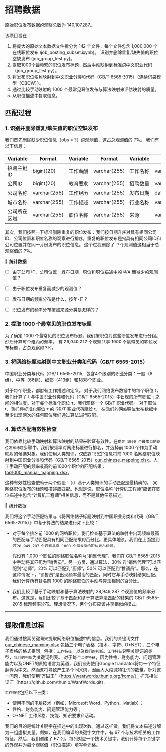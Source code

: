 # 招聘数据
原始职位发布数据的观察总数为 140,107,287。

该项目旨在：

1. 将庞大的原始文本数据文件拆分为 142 个文件，每个文件包含 1,000,000 个在线职位发布 (job_posting_subset.ipynb)。 识别并删除重复/缺失值的职位空缺发布 (job_group_test.py)。
2. 提取1000个最频繁的职位发布标题，然后手动映射到标准的中文职业代码（job_group_test.py）。
3. 将发布职位名称映射到中文职业分类和代码（GB/T 6565-2015）（连续词袋模型（CBOW））。
4. 通过比较手动映射的 1000 个最常见职位发布与算法映射来评估映射的质量。
5. 从职位描述中提取信息。 

## 匹配过程

### 1. 识别并删除重复/缺失值的职位空缺发布
我们首先删除缺少职位信息（obs = ?）的观测值，这占总观测值的 ?%。 我们有以下信息：

| Variable | Format | Variable | Format | Variable | Format |
| --- | --- |  --- | --- |   --- | --- |
|招聘主键ID  | bigint(20)| 工作薪酬 | varchar(255)| 工作名称 | varchar(255)|
|公司ID  | bigint(20)| 教育要求 | varchar(255)| 招聘数量 | varchar(255)|
|公司名称 | varchar(255)| 工作经历 | varchar(255)|发布日期  | datetime|
|城市名称 | varchar(255)| 工作描述 | varchar(255)|行业名称 | varchar(255)|
|公司所在区域 | varchar(255)| 职位名称 | varchar(255)|来源 | varchar(255)|

其次，我们按照一下标准删除重复的职位发布：我们按日期升序对具有相同公司 ID、公司位置和职位名称的观察进行排序。重复的职位发布是指具有相同公司ID和公司位置并在同一月份发布的职位信息。 这个过程删除了 ？个观测值这相当于总观察值的 ?%。

:tada: **统计数据**
- [ ] 由于公司 ID、公司位置、发布日期、职位和职位描述中的 N/A 而减少的观测值？
- [ ] 由于职位发布重复而减少的观测值？
- [ ] 发布日期的频率分布是什么，按年-日？
- [ ] 职位发布的频率分布按照来源分类是怎样的？ 



### 2. 提取 1000 个最常见的职位发布标题
为了确定 1000 个最常见的职位发布标题，我们按职位对这些职位发布进行分组。 然后计算每个组内的频率。 有 28,949,287 个观察共享 1000 个最常见的职位发布标题，占总观察的 ?%。



### 3. 将网络标题映射到中文职业分类和代码（GB/T 6565-2015）
中国职业分类与代码（GB/T 6565-2015）包含4个级别的职业分类：一般（8组）、中等（66组）、细部（413组）和1838个职业。

对于每个职业，都附有工作描述和定义。 对于我们网络发布数据中的每个职位 t，我们计算了 t 与中国职业分类和代码（GB/T 6565-2015）中出现的所有职位 τ 之间的相似度。对于每个标准化职位 τ，我们观察一个 GB/T 职业代码。 对于职位 t，我们将标准化职位 τ 的 GB/T 职业代码赋给 t。 在我们的网络职位发布数据中至少出现两次的任何职位我们通过算法进行匹配。


### 4. 算法匹配有效性检查
我们依靠比较手动映射和算法映射的结果来验证有效性。在`提取 1000 个最常见的职位发布标题`步骤中，我们按频率对网络标题进行排名，并选择前 1000 个作为手动映射的候选对象。我们使用人类知识，仅依靠“职位”信息将前 1000 名网络职位映射到中国职业分类和代码（GB/T 6565-2015）[our_chinese_mapping.xlsx](https://github.com/lzxlll/Job-Posting/files/7537941/our_chinese_mapping.xlsx)。人工手动匹配的频率最高的前1000个职位的匹配结果：[top1000_manual_mapping.xlsx](https://github.com/lzxlll/Job-Posting/files/7783017/top1000_manual_mapping.xlsx)。
 
这种有效性检查依赖于两个假设：（i）基于人类知识的手动匹配是最精确的。 (ii) 网络职位发布的标题和描述应匹配。也就是说，职位名称“计算机工程师”应该在职位描述中包含“计算机工程师”相关信息，而不是其他任意描述。

:tada: 统计数据

我们将这个手动匹配结果与《将网络帖子标题映射到中国职业分类和代码（GB/T 6565-2015）》中基于算法的结果进行如下比较：

- 对于每个排名前 1000 的网络职位，我们检查基于算法的映射中出现频率最高的匹配与手动匹配具有相同匹配结果的百分比。更具体地说，我们在上面提到过`28,949,287 个观察共享 1000 个最常见的职位发布标题`。

  假设有 1,000 个职位的网络职位名称为“销售代理”，我们在 GB/T 6565-2015 中手动将其匹配为“销售员”。另一方面，通过算法，30% 的“销售代理”可以匹配到“老师”，20% 可以匹配到“厨师”，50% 可以匹配到“推销员”。那么，在这种情况下，“销售员”是出现频率最高的匹配，同时它与手动映射结果匹配。我们计算所有排名前 1000 的网络职位的手动与算法相同的百分比。

- 我们比较了基于手动映射和基于算法映射的 28,949,287 个观测值的频率分布。这就是，我们比较了基于匹配和基于算法算法匹配的结果的 GB/T 6565-2015 标题频率分布。理想情况下，两个分布应该共享相似的模式。


<hr />

## 提取信息过程

我们通过搜索关键词来提取网络职位描述中的信息。我们的关键词文件[our_chinese_mapping.xlsx](https://github.com/lzxlll/Job-Posting/files/7537944/our_chinese_mapping.xlsx)
包括三个电子表格（技术、字符、O*NET），三个电子表格的格式相同，包括：`工作特征`，以及`我们的判断`。`工作特征`说明关键词的类型，`我们的判断`为关键词列表。 对于每个`工作特征`，因为性格、财务能力、问题管理能力以及ONET的原始语言为英语，我们首先使用Google translator将每一个特征翻译为中文。然而这将导致产生多个同义词，因而大大缩减特征词的数量。针对这一问题，我们使用“万磁王”（https://wantwords.thunlp.org/home/） 扩充相似词汇（https://github.com/thunlp/WantWords.git）。

`工作特征`包括以下三类：

- 使用不同的电脑技术（例如，Microsoft Word、Python、Matlab）；
- 性格、财务能力、问题管理能力等；
- O*NET 工作风格、技能、知识要求和活动。


我们的目的是统计关键字在描述中的出现次数。通过这样做，我们将文本描述分解为一组虚拟变量。例如，在我们编译的关键字文件中，有 67 个与技术相关的工作特征。然后，我们创建了 67 列，每列对应一个技术关键字。我们计算每个关键字的外观并为每个观察值（职位描述）填写单元格。



